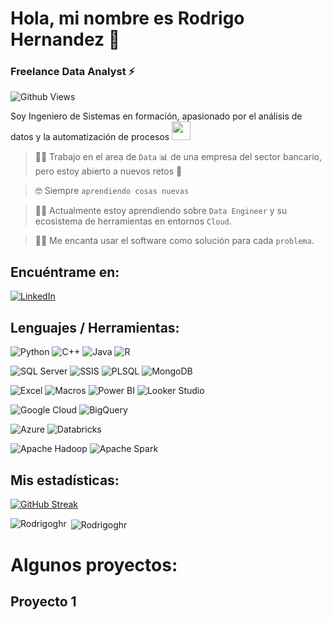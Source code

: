 # Hola, mi nombre es Rodrigo Hernandez 👋
### Freelance Data Analyst ⚡
<!--
![GitHub Followers](https://img.shields.io/github/followers/Rodrigoghr?style=social)
![GitHub Followers](https://img.shields.io/github/stars/Rodrigoghr?style=social)
-->
![Github Views](https://komarev.com/ghpvc/?username=Rodrigoghr&color=blue&style=flat-square&abbreviated=true)

Soy Ingeniero de Sistemas en formación, apasionado por el análisis de datos y la automatización de procesos <img src="https://media.giphy.com/media/WUlplcMpOCEmTGBtBW/giphy.gif" width="30"> 

> 👨‍🏭 Trabajo en el area de `Data` 📊 de una empresa del sector bancario, pero estoy abierto a nuevos retos 💪

> 🤓 Siempre `aprendiendo cosas nuevas`

> 🧑‍🎓 Actualmente estoy aprendiendo sobre `Data Engineer` y su ecosistema de herramientas en entornos `Cloud`.

> 🧑‍💻 Me encanta usar el software como solución para cada `problema`.
   


## Encuéntrame en:

[![LinkedIn](https://img.shields.io/badge/LinkedIn-Rodrigo_Hernandez-0077B5?style=for-the-badge&logo=linkedin&logoColor=white&labelColor=101010)](https://www.linkedin.com/in/rodrigoghr)

## Lenguajes / Herramientas:

![Python](https://img.shields.io/badge/Python-3776AB?style=for-the-badge&logo=python&logoColor=white)
![C++](https://img.shields.io/badge/C++-00599C?style=for-the-badge&logo=c%2B%2B&logoColor=white)
![Java](https://img.shields.io/badge/Java-007396?style=for-the-badge&logo=java&logoColor=white)
![R](https://img.shields.io/badge/R-276DC3?style=for-the-badge&logo=r&logoColor=white)


![SQL Server](https://img.shields.io/badge/SQL%20Server-CC2927?style=for-the-badge&logo=microsoft-sql-server&logoColor=white)
![SSIS](https://img.shields.io/badge/SSIS-CC2927?style=for-the-badge&logo=microsoft-sql-server&logoColor=white)
![PLSQL](https://img.shields.io/badge/PLSQL-F80000?style=for-the-badge&logo=oracle&logoColor=white)
![MongoDB](https://img.shields.io/badge/MongoDB-47A248?style=for-the-badge&logo=mongodb&logoColor=white)

![Excel](https://img.shields.io/badge/Excel-217346?style=for-the-badge&logo=microsoft-excel&logoColor=white)
![Macros](https://img.shields.io/badge/Macros-217346?style=for-the-badge&logo=microsoft-excel&logoColor=white)
![Power BI](https://img.shields.io/badge/Power%20BI-F2C811?style=for-the-badge&logo=power-bi&logoColor=black)
![Looker Studio](https://img.shields.io/badge/Looker%20Studio-4285F4?style=for-the-badge&logo=looker&logoColor=white)

![Google Cloud](https://img.shields.io/badge/Google_Cloud_Platform-4285F4?style=for-the-badge&logo=google-cloud&logoColor=white)
![BigQuery](https://img.shields.io/badge/BigQuery-4285F4?style=for-the-badge&logo=google-cloud&logoColor=white)

![Azure](https://img.shields.io/badge/Azure-0078D4?style=for-the-badge&logo=microsoft-azure&logoColor=white)
![Databricks](https://img.shields.io/badge/Databricks-FF3621?style=for-the-badge&logo=databricks&logoColor=white)

![Apache Hadoop](https://img.shields.io/badge/Apache%20Hadoop-66CCFF?style=for-the-badge&logo=apache-hadoop&logoColor=black)
![Apache Spark](https://img.shields.io/badge/Apache%20Spark-E25A1C?style=for-the-badge&logo=apache-spark&logoColor=white)


<!--
![MySQL](https://img.shields.io/badge/MySQL-4479A1?style=for-the-badge&logo=mysql&logoColor=white)
![JavaScript](https://img.shields.io/badge/JavaScript-F7DF1E?style=for-the-badge&logo=javascript&logoColor=black)
![Node.js](https://img.shields.io/badge/Node.js-339933?style=for-the-badge&logo=node.js&logoColor=white)
-->

## Mis estadísticas:

[![GitHub Streak](http://github-readme-streak-stats.herokuapp.com?user=Rodrigoghr&theme=transparent&hide_border=true&border_radius=5&locale=en&card_width=500)](https://git.io/streak-stats)

<p><img align="left" src="https://github-readme-stats.vercel.app/api/top-langs?username=Rodrigoghr&show_icons=true&locale=en&layout=compact" alt="Rodrigoghr" /></p>

<p>&nbsp;<img align="center" src="https://github-readme-stats.vercel.app/api?username=Rodrigoghr&show_icons=true&locale=en" alt="Rodrigoghr" /></p>


# Algunos proyectos:

## Proyecto 1

<!--
## SQL y bases de datos: Curso

<a href=""><img src="https://raw.githubusercontent.com/Rodrigoghr/Hello-SQL/main/Images/header.jpg" style="height: 60%; width:60%;"/></a>

[![Curso SQL](https://img.shields.io/github/stars/Rodrigoghr/hello-sql?label=Curso%20SQL&style=social)](https://github.com/Rodrigoghr/hello-sql)

## Python desde cero: Curso

<a href=""><img src="" style="height: 60%; width:60%;"/></a>

[![Curso Python]()](https://github.com/Rodrigoghr/[repositorio_python])

## SQL Server Integration Services: Curso

<a href=""><img src="" style="height: 60%; width:60%;"/></a>

[![Curso SSIS]()](https://github.com/Rodrigoghr/[repositorio_SSIS])

## BIG Data Processing: Primeros pasos

<a href=""><img src="" style="height: 60%; width:60%;"/></a>

[![Curso BIG DATA]()](https://github.com/Rodrigoghr/[repositorio_big_data])

## Cloud Data Engineering: Primeros pasos

<a href=""><img src="" style="height: 60%; width:60%;"/></a>

[![Curso Cloud Data]()](https://github.com/Rodrigoghr/[repositorio_cloud_data_eng)

## NoSQL: Curso

<a href=""><img src="" style="height: 60%; width:60%;"/></a>

[![Curso NoSQL]()](https://github.com/Rodrigoghr/[repositorio_no_sql])

-->

<!--
## Stargazers

[![Stargazers repo roster for @Rodrigoghr/Rodrigoghr](https://reporoster.com/stars/Rodrigoghr/Rodrigoghr)](https://github.com/Rodrigoghr/Rodrigoghr/stargazers)
-->
